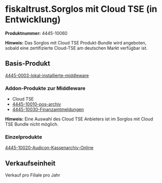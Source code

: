# fiskaltrust.Sorglos mit Cloud TSE (in Entwicklung)

**Produktnummer:** 4445-10060

**Hinweis:** Das Sorglos mit Cloud TSE Produkt-Bundle wird angeboten, sobald eine zertifizierte Cloud-TSE am deutschen Markt verfügbar ist.

## Basis-Produkt

[4445-0003-lokal-installierte-middleware](../compliance-as-a-service/produkte/4445-0003-lokal-installierte-middleware.md) 

### Addon-Produkte zur Middleware

- Cloud TSE
-  [4445-10010-pos-archiv](../revisionssichere-daten-as-a-service/produkte/4445-100XX-pos-archiv.md) 
-  [4445-10030-Finanzamtmeldungen](../compliance-as-a-service/produkte/4445-100XX-Finanzamtsmeldungen.md) 

**Hinweis:** Eine Auswahl des Cloud TSE Anbieters ist im Sorglos mit Cloud TSE Bundle nicht möglich.

### Einzelprodukte

[4445-10020-Audicon-Kassenarchiv-Online](../revisionssichere-daten-as-a-service/produkte/4445-10020-Audicon-Kassenarchiv-Online.md) 

## Verkaufseinheit

Verkauf pro Filiale pro Jahr